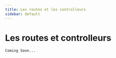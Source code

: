 ```yaml
---
title: Les routes et les controlleurs 
sidebar: default
---
```


# Les routes et controlleurs

    Coming Soon...

